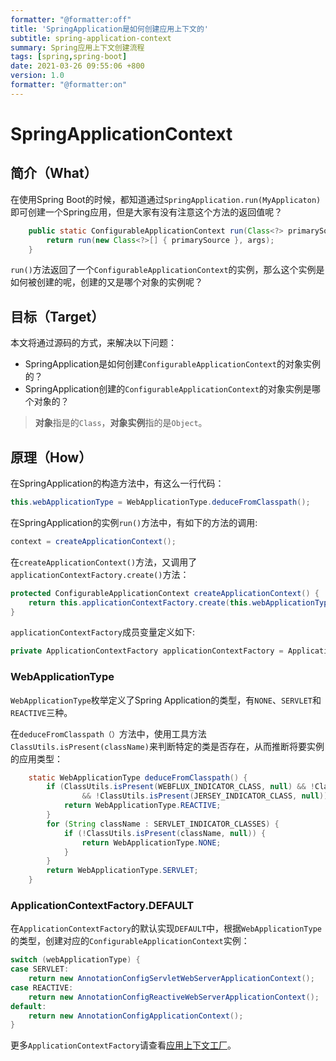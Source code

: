```yaml
---
formatter: "@formatter:off"
title: 'SpringApplication是如何创建应用上下文的'
subtitle: spring-application-context 
summary: Spring应用上下文创建流程
tags: [spring,spring-boot] 
date: 2021-03-26 09:55:06 +800 
version: 1.0
formatter: "@formatter:on"
---
```


# SpringApplicationContext



## 简介（What）

在使用Spring Boot的时候，都知道通过`SpringApplication.run(MyApplicaton)`即可创建一个Spring应用，但是大家有没有注意这个方法的返回值呢？

```java
    public static ConfigurableApplicationContext run(Class<?> primarySource, String... args) {
        return run(new Class<?>[] { primarySource }, args);
    }
```

`run()`方法返回了一个`ConfigurableApplicationContext`的实例，那么这个实例是如何被创建的呢，创建的又是哪个对象的实例呢？

## 目标（Target）

本文将通过源码的方式，来解决以下问题：

* SpringApplication是如何创建`ConfigurableApplicationContext`的对象实例的？
* SpringApplication创建的`ConfigurableApplicationContext`的对象实例是哪个对象的？

> **对象**指是的`Class`，**对象实例**指的是`Object`。

## 原理（How）

在SpringApplication的构造方法中，有这么一行代码：

```java
this.webApplicationType = WebApplicationType.deduceFromClasspath();
```

在SpringApplication的实例`run()`方法中，有如下的方法的调用:

```java
context = createApplicationContext();
```

在`createApplicationContext()`方法，又调用了`applicationContextFactory.create()`方法：

```java
protected ConfigurableApplicationContext createApplicationContext() {
    return this.applicationContextFactory.create(this.webApplicationType);
}
```

`applicationContextFactory`成员变量定义如下:

```java
private ApplicationContextFactory applicationContextFactory = ApplicationContextFactory.DEFAULT;
```

### WebApplicationType

`WebApplicationType`枚举定义了Spring Application的类型，有`NONE`、`SERVLET`和`REACTIVE`三种。

在`deduceFromClasspath（）`方法中，使用工具方法`ClassUtils.isPresent(className)`来判断特定的类是否存在，从而推断将要实例的应用类型：

```java
    static WebApplicationType deduceFromClasspath() {
        if (ClassUtils.isPresent(WEBFLUX_INDICATOR_CLASS, null) && !ClassUtils.isPresent(WEBMVC_INDICATOR_CLASS, null)
                && !ClassUtils.isPresent(JERSEY_INDICATOR_CLASS, null)) {
            return WebApplicationType.REACTIVE;
        }
        for (String className : SERVLET_INDICATOR_CLASSES) {
            if (!ClassUtils.isPresent(className, null)) {
                return WebApplicationType.NONE;
            }
        }
        return WebApplicationType.SERVLET;
    }
```

### ApplicationContextFactory.DEFAULT

在`ApplicationContextFactory`的默认实现`DEFAULT`中，根据`WebApplicationType`的类型，创建对应的`ConfigurableApplicationContext`实例：

```java
switch (webApplicationType) {
case SERVLET:
    return new AnnotationConfigServletWebServerApplicationContext();
case REACTIVE:
    return new AnnotationConfigReactiveWebServerApplicationContext();
default:
    return new AnnotationConfigApplicationContext();
}
```

更多`ApplicationContextFactory`请查看[应用上下文工厂](application-context-factory.md)。

